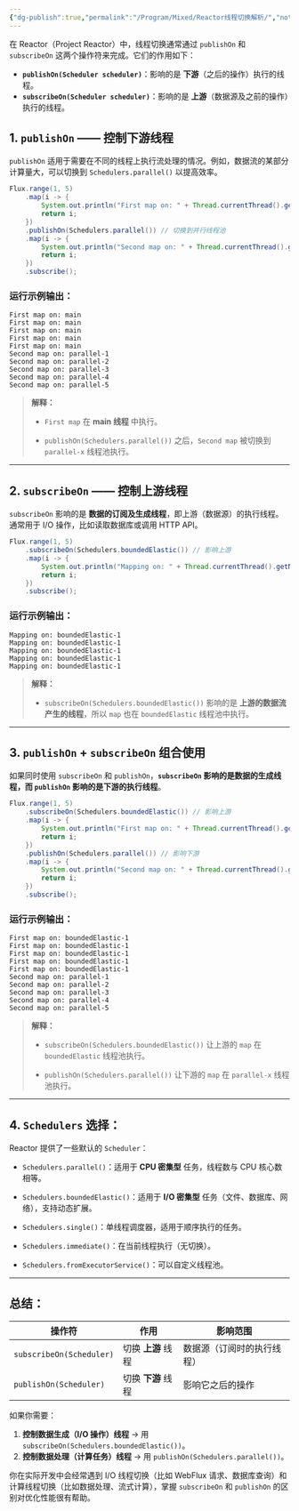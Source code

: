 ```yaml
---
{"dg-publish":true,"permalink":"/Program/Mixed/Reactor线程切换解析/","noteIcon":"","created":"2025-03-25T15:34:41.180+08:00"}
---
```


在 Reactor（Project Reactor）中，线程切换通常通过 `publishOn` 和 `subscribeOn` 这两个操作符来完成。它们的作用如下：

- **`publishOn(Scheduler scheduler)`**：影响的是 **下游**（之后的操作）执行的线程。
- **`subscribeOn(Scheduler scheduler)`**：影响的是 **上游**（数据源及之前的操作）执行的线程。
    

## 1. `publishOn` —— 控制下游线程

`publishOn` 适用于需要在不同的线程上执行流处理的情况。例如，数据流的某部分计算量大，可以切换到 `Schedulers.parallel()` 以提高效率。

```java
Flux.range(1, 5)
    .map(i -> {
        System.out.println("First map on: " + Thread.currentThread().getName());
        return i;
    })
    .publishOn(Schedulers.parallel()) // 切换到并行线程池
    .map(i -> {
        System.out.println("Second map on: " + Thread.currentThread().getName());
        return i;
    })
    .subscribe();
```

### 运行示例输出：

```
First map on: main
First map on: main
First map on: main
First map on: main
First map on: main
Second map on: parallel-1
Second map on: parallel-2
Second map on: parallel-3
Second map on: parallel-4
Second map on: parallel-5
```

> **解释：**
> 
> - `First map` 在 **main 线程** 中执行。
>     
> - `publishOn(Schedulers.parallel())` 之后，`Second map` 被切换到 `parallel-x` 线程池执行。
>     

---

## 2. `subscribeOn` —— 控制上游线程

`subscribeOn` 影响的是 **数据的订阅及生成线程**，即上游（数据源）的执行线程。通常用于 I/O 操作，比如读取数据库或调用 HTTP API。

```java
Flux.range(1, 5)
    .subscribeOn(Schedulers.boundedElastic()) // 影响上游
    .map(i -> {
        System.out.println("Mapping on: " + Thread.currentThread().getName());
        return i;
    })
    .subscribe();
```

### 运行示例输出：

```
Mapping on: boundedElastic-1
Mapping on: boundedElastic-1
Mapping on: boundedElastic-1
Mapping on: boundedElastic-1
Mapping on: boundedElastic-1
```

> **解释：**
> 
> - `subscribeOn(Schedulers.boundedElastic())` 影响的是 **上游的数据流产生的线程**，所以 `map` 也在 `boundedElastic` 线程池中执行。
>     

---

## 3. `publishOn` + `subscribeOn` 组合使用

如果同时使用 `subscribeOn` 和 `publishOn`，**`subscribeOn` 影响的是数据的生成线程，而 `publishOn` 影响的是下游的执行线程**。

```java
Flux.range(1, 5)
    .subscribeOn(Schedulers.boundedElastic()) // 影响上游
    .map(i -> {
        System.out.println("First map on: " + Thread.currentThread().getName());
        return i;
    })
    .publishOn(Schedulers.parallel()) // 影响下游
    .map(i -> {
        System.out.println("Second map on: " + Thread.currentThread().getName());
        return i;
    })
    .subscribe();
```

### 运行示例输出：

```
First map on: boundedElastic-1
First map on: boundedElastic-1
First map on: boundedElastic-1
First map on: boundedElastic-1
First map on: boundedElastic-1
Second map on: parallel-1
Second map on: parallel-2
Second map on: parallel-3
Second map on: parallel-4
Second map on: parallel-5
```

> **解释：**
> 
> - `subscribeOn(Schedulers.boundedElastic())` 让上游的 `map` 在 `boundedElastic` 线程池执行。
>     
> - `publishOn(Schedulers.parallel())` 让下游的 `map` 在 `parallel-x` 线程池执行。
>     

---

## 4. `Schedulers` 选择：

Reactor 提供了一些默认的 `Scheduler`：

- `Schedulers.parallel()`：适用于 **CPU 密集型** 任务，线程数与 CPU 核心数相等。
    
- `Schedulers.boundedElastic()`：适用于 **I/O 密集型** 任务（文件、数据库、网络），支持动态扩展。
    
- `Schedulers.single()`：单线程调度器，适用于顺序执行的任务。
    
- `Schedulers.immediate()`：在当前线程执行（无切换）。
    
- `Schedulers.fromExecutorService()`：可以自定义线程池。
    

---

## 总结：

| 操作符                      | 作用           | 影响范围          |
| ------------------------ | ------------ | ------------- |
| `subscribeOn(Scheduler)` | 切换 **上游** 线程 | 数据源（订阅时的执行线程） |
| `publishOn(Scheduler)`   | 切换 **下游** 线程 | 影响它之后的操作      |

如果你需要：

1. **控制数据生成（I/O 操作）线程** → 用 `subscribeOn(Schedulers.boundedElastic())`。
2. **控制数据处理（计算任务）线程** → 用 `publishOn(Schedulers.parallel())`。

你在实际开发中会经常遇到 I/O 线程切换（比如 WebFlux 请求、数据库查询）和计算线程切换（比如数据处理、流式计算），掌握 `subscribeOn` 和 `publishOn` 的区别对优化性能很有帮助。